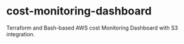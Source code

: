 # cost-monitoring-dashboard
Terraform and Bash-based AWS cost Monitoring Dashboard with S3 integration.
